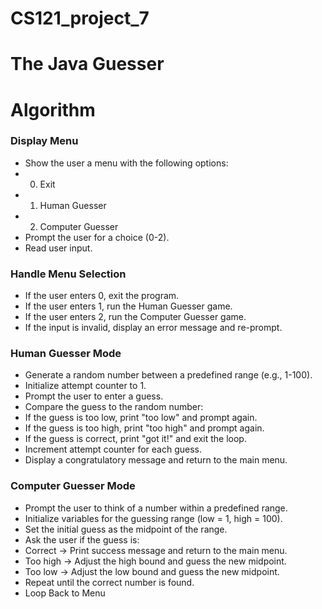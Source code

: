 # CS121_project_7

# The Java Guesser

# Algorithm 

### Display Menu

- Show the user a menu with the following options:
- 0) Exit
- 1) Human Guesser
- 2) Computer Guesser
- Prompt the user for a choice (0-2).
- Read user input.

### Handle Menu Selection

- If the user enters 0, exit the program.
- If the user enters 1, run the Human Guesser game.
- If the user enters 2, run the Computer Guesser game.
- If the input is invalid, display an error message and re-prompt.

### Human Guesser Mode

- Generate a random number between a predefined range (e.g., 1-100).
- Initialize attempt counter to 1.
- Prompt the user to enter a guess.
- Compare the guess to the random number:
- If the guess is too low, print "too low" and prompt again.
- If the guess is too high, print "too high" and prompt again.
- If the guess is correct, print "got it!" and exit the loop.
- Increment attempt counter for each guess.
- Display a congratulatory message and return to the main menu.

### Computer Guesser Mode

- Prompt the user to think of a number within a predefined range.
- Initialize variables for the guessing range (low = 1, high = 100).
- Set the initial guess as the midpoint of the range.
- Ask the user if the guess is:
- Correct → Print success message and return to the main menu.
- Too high → Adjust the high bound and guess the new midpoint.
- Too low → Adjust the low bound and guess the new midpoint.
- Repeat until the correct number is found.
- Loop Back to Menu 